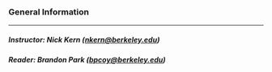 ### General Information
----
##### Instructor: Nick Kern (nkern@berkeley.edu)
##### Reader: Brandon Park (bpcoy@berkeley.edu)





